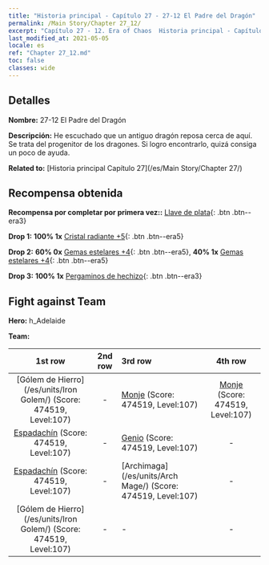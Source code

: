```yaml
---
title: "Historia principal - Capítulo 27 - 27-12 El Padre del Dragón"
permalink: /Main Story/Chapter 27_12/
excerpt: "Capítulo 27 - 12. Era of Chaos  Historia principal - Capítulo 27_12. 27-12 El Padre del Dragón"
last_modified_at: 2021-05-05
locale: es
ref: "Chapter 27_12.md"
toc: false
classes: wide
---
```


## Detalles

 **Nombre:** 27-12 El Padre del Dragón

 **Descripción:** He escuchado que un antiguo dragón reposa cerca de aquí. Se trata del progenitor de los dragones. Si logro encontrarlo, quizá consiga un poco de ayuda.

 **Related to:** [Historia principal Capítulo 27](/es/Main Story/Chapter 27/)

## Recompensa obtenida

 **Recompensa por completar por primera vez::** [Llave de plata](/ItemsES/con_693/){: .btn .btn--era3}

 **Drop 1:** **100% 1x** [Cristal radiante +5](/ItemsES/mat_101/){: .btn .btn--era5}

 **Drop 2:** **60% 0x** [Gemas estelares +4](/ItemsES/mat_93/){: .btn .btn--era5}, **40% 1x** [Gemas estelares +4](/ItemsES/mat_93/){: .btn .btn--era5}

 **Drop 3:** **100% 1x** [Pergaminos de hechizo](/ItemsES/con_694/){: .btn .btn--era3}


## Fight against Team
 **Hero:** h_Adelaide

 **Team:**


  | 1st row | 2nd row | 3rd row | 4th row |
  |:----:|:----:|:----|:----:|
  | [Gólem de Hierro](/es/units/Iron Golem/) (Score: 474519, Level:107)  | - | [Monje](/es/units/Monk/) (Score: 474519, Level:107)  | [Monje](/es/units/Monk/) (Score: 474519, Level:107)  |
  | [Espadachín](/es/units/Swordsman/) (Score: 474519, Level:107)  | - | [Genio](/es/units/Genie/) (Score: 474519, Level:107)  | - |
  | [Espadachín](/es/units/Swordsman/) (Score: 474519, Level:107)  | - | [Archimaga](/es/units/Arch Mage/) (Score: 474519, Level:107)  | - |
  | [Gólem de Hierro](/es/units/Iron Golem/) (Score: 474519, Level:107)  | - | - | - |


